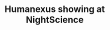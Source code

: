 ---
dateStart: 2014-06-19
dateEnd: 2014-06-19
title: "Humanexus showing at NightScience"
venue: "Le Centre de Recherches Interdisciplinaires"
organizer:
credit: "Places & Spaces"
city: Paris
state:
country: France
pdfLink:
venueImages:
 - sm: image01.sm.jpg
   lg: image01.lg.jpg
---